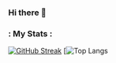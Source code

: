 ### Hi there 👋

<!--
**ritikchaddha/ritikchaddha** is a ✨ _special_ ✨ repository because its `README.md` (this file) appears on your GitHub profile.

Here are some ideas to get you started:

- 🔭 I’m currently working on ...
- 🌱 I’m currently learning ...
- 👯 I’m looking to collaborate on ...
- 🤔 I’m looking for help with ...
- 💬 Ask me about ...
- 📫 How to reach me: ...
- 😄 Pronouns: ...
- ⚡ Fun fact: ...
-->

### : My Stats :

[![GitHub Streak](http://github-readme-streak-stats.herokuapp.com?user=ritikchaddha&theme=codeSTACKr&background=000000)](https://git.io/streak-stats)
[![Top Langs](https://github-readme-stats.vercel.app/api?username=ritikchaddha&theme=codeSTACKr)

